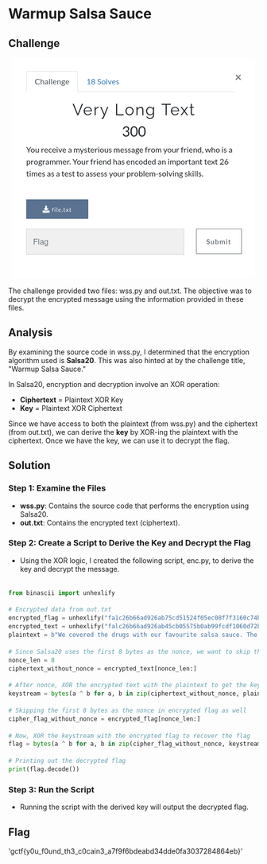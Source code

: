 # Warmup Salsa Sauce

## Challenge

<p align= "center">
  <img src = "https://github.com/batricha/CTF-Writeups/blob/main/RTWH4.0/Cryptography/Very%20Long%20Text/longtext1.png" alt="Challenge Image">
</p>


The challenge provided two files: wss.py and out.txt. The objective was to decrypt the encrypted message using the information provided in these files.

## Analysis

By examining the source code in wss.py, I determined that the encryption algorithm used is **Salsa20**. This was also hinted at by the challenge title, "Warmup Salsa Sauce." 

In Salsa20, encryption and decryption involve an XOR operation:
- **Ciphertext** = Plaintext XOR Key
- **Key** = Plaintext XOR Ciphertext

Since we have access to both the plaintext (from wss.py) and the ciphertext (from out.txt), we can derive the **key** by XOR-ing the plaintext with the ciphertext. Once we have the key, we can use it to decrypt the flag.

## Solution

### Step 1: Examine the Files
- **wss.py**: Contains the source code that performs the encryption using Salsa20.
- **out.txt**: Contains the encrypted text (ciphertext).

### Step 2: Create a Script to Derive the Key and Decrypt the Flag
- Using the XOR logic, I created the following script, enc.py, to derive the key and decrypt the message.

```python

from binascii import unhexlify

# Encrypted data from out.txt
encrypted_flag = unhexlify("fa1c26b66ad926ab75cd51524f05ec08f7f3160c74bec57f8aec3f7cace6fbb7370923e8c548673f657dada99540101d7f4dc0b6627f147fc47627a244c88b2eac3340")
encrypted_text = unhexlify("falc26b66ad926ab45cb05575b0ab99fcdf1060d72bfba6f90aa076cbcf2f3a311a13fc800638382570bcbee142001290f1d41d3761e315b91730663c2cdbe7a25482ce0c69745028635ef5dae54282f1622448fec5f6b0e7d8ff85")
plaintext = b"We covered the drugs with our favourite salsa sauce. The stupid cops will not find it."

# Since Salsa20 uses the first 8 bytes as the nonce, we want to skip that
nonce_len = 8
ciphertext_without_nonce = encrypted_text[nonce_len:]

# After nonce, XOR the encrypted text with the plaintext to get the keystream.
keystream = bytes(a ^ b for a, b in zip(ciphertext_without_nonce, plaintext))

# Skipping the first 8 bytes as the nonce in encrypted flag as well
cipher_flag_without_nonce = encrypted_flag[nonce_len:]

# Now, XOR the keystream with the encrypted flag to recover the flag
flag = bytes(a ^ b for a, b in zip(cipher_flag_without_nonce, keystream))

# Printing out the decrypted flag
print(flag.decode())
```

### Step 3: Run the Script
- Running the script with the derived key will output the decrypted flag.


## Flag
'gctf{y0u_f0und_th3_c0cain3_a7f9f6bdeabd34dde0fa3037284864eb}' 
